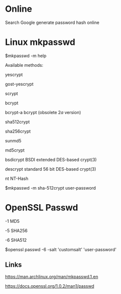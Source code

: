 # Online

Search Google generate password hash online

# Linux mkpasswd

$mkpasswd -m help

Available methods:

yescrypt       

gost-yescrypt  

scrypt         

bcrypt         

bcrypt-a        bcrypt (obsolete $2a$ version)

sha512crypt    

sha256crypt     

sunmd5          

md5crypt       

bsdicrypt       BSDI extended DES-based crypt(3)

descrypt        standard 56 bit DES-based crypt(3)

nt              NT-Hash

$mkpasswd -m sha-512crypt user-password

# OpenSSL Passwd

-1 MD5

-5 SHA256

-6 SHA512

$openssl passwd -6 -salt 'customsalt' 'user-password'

## Links

https://man.archlinux.org/man/mkpasswd.1.en

https://docs.openssl.org/1.0.2/man1/passwd
